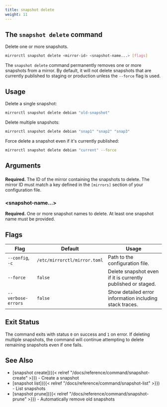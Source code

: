 ```yaml
---
title: snapshot delete
weight: 11
---
```


## The `snapshot delete` command

Delete one or more snapshots.

```bash
mirrorctl snapshot delete <mirror-id> <snapshot-name...> [flags]
```

The `snapshot delete` command permanently removes one or more snapshots from a mirror. By default,
it will not delete snapshots that are currently published to staging or production unless the
`--force` flag is used.

## Usage

Delete a single snapshot:
```bash
mirrorctl snapshot delete debian "old-snapshot"
```

Delete multiple snapshots:
```bash
mirrorctl snapshot delete debian "snap1" "snap2" "snap3"
```

Force delete a snapshot even if it's currently published:
```bash
mirrorctl snapshot delete debian "current" --force
```

## Arguments

### <mirror-id>

**Required.** The ID of the mirror containing the snapshots to delete. The mirror ID must match a
key defined in the `[mirrors]` section of your configuration file.

### <snapshot-name...>

**Required.** One or more snapshot names to delete. At least one snapshot name must be provided.

## Flags

| Flag | Default | Usage |
|------|---------|-------|
| `--config`, `-c` | `/etc/mirrorctl/mirror.toml` | Path to the configuration file. |
| `--force` | `false` | Delete snapshot even if it is currently published or staged. |
| `--verbose-errors` | `false` | Show detailed error information including stack traces. |

## Exit Status

The command exits with status `0` on success and `1` on error. If deleting multiple snapshots, the
command will continue attempting to delete remaining snapshots even if one fails.

## See Also

- [snapshot create]({{< relref "/docs/reference/command/snapshot-create" >}}) - Create a snapshot
- [snapshot list]({{< relref "/docs/reference/command/snapshot-list" >}}) - List snapshots
- [snapshot prune]({{< relref "/docs/reference/command/snapshot-prune" >}}) - Automatically remove
  old snapshots
